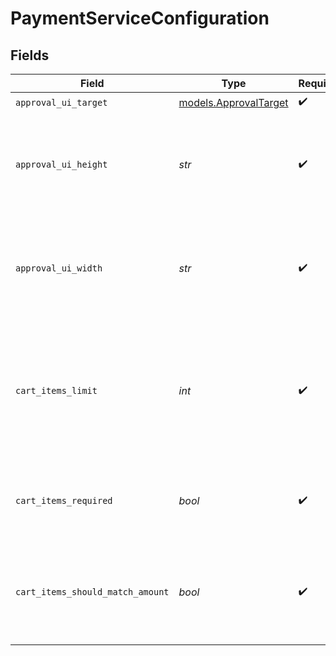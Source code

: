 # PaymentServiceConfiguration


## Fields

| Field                                                                                          | Type                                                                                           | Required                                                                                       | Description                                                                                    | Example                                                                                        |
| ---------------------------------------------------------------------------------------------- | ---------------------------------------------------------------------------------------------- | ---------------------------------------------------------------------------------------------- | ---------------------------------------------------------------------------------------------- | ---------------------------------------------------------------------------------------------- |
| `approval_ui_target`                                                                           | [models.ApprovalTarget](../models/approvaltarget.md)                                           | :heavy_check_mark:                                                                             | N/A                                                                                            | any                                                                                            |
| `approval_ui_height`                                                                           | *str*                                                                                          | :heavy_check_mark:                                                                             | Height of the approval interface in either pixels or view height (vh).                         | 100px                                                                                          |
| `approval_ui_width`                                                                            | *str*                                                                                          | :heavy_check_mark:                                                                             | Width of the approval interface in either pixels or view width (vw).                           | 100px                                                                                          |
| `cart_items_limit`                                                                             | *int*                                                                                          | :heavy_check_mark:                                                                             | The maximum number of cart items supported by this connector before we will truncate the list. | 100                                                                                            |
| `cart_items_required`                                                                          | *bool*                                                                                         | :heavy_check_mark:                                                                             | Defines if cart items are required by this connector.                                          | true                                                                                           |
| `cart_items_should_match_amount`                                                               | *bool*                                                                                         | :heavy_check_mark:                                                                             | Defines if the cart items sum value should match the transaction amount.                       | true                                                                                           |